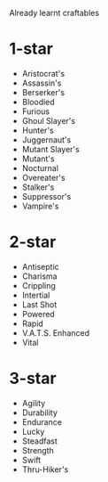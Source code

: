 Already learnt craftables

# 1-star
* Aristocrat's
* Assassin's
* Berserker's
* Bloodied
* Furious
* Ghoul Slayer's
* Hunter's
* Juggernaut's
* Mutant Slayer's
* Mutant's
* Nocturnal
* Overeater's
* Stalker's
* Suppressor's
* Vampire's

# 2-star
* Antiseptic
* Charisma
* Crippling
* Intertial
* Last Shot
* Powered
* Rapid
* V.A.T.S. Enhanced
* Vital

# 3-star
* Agility
* Durability
* Endurance
* Lucky
* Steadfast
* Strength
* Swift
* Thru-Hiker's

